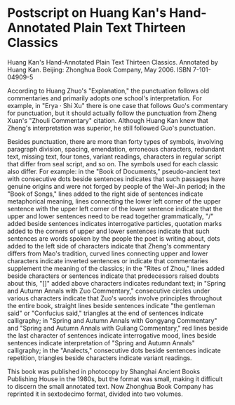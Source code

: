 # Postscript on Huang Kan's Hand-Annotated Plain Text Thirteen Classics

Huang Kan's Hand-Annotated Plain Text Thirteen Classics. Annotated by Huang Kan. Beijing: Zhonghua Book Company, May 2006. ISBN 7-101-04909-5

According to Huang Zhuo's "Explanation," the punctuation follows old commentaries and primarily adopts one school's interpretation. For example, in "Erya · Shi Xu" there is one case that follows Guo's commentary for punctuation, but it should actually follow the punctuation from Zheng Xuan's "Zhouli Commentary" citation. Although Huang Kan knew that Zheng's interpretation was superior, he still followed Guo's punctuation.

Besides punctuation, there are more than forty types of symbols, involving paragraph division, spacing, emendation, erroneous characters, redundant text, missing text, four tones, variant readings, characters in regular script that differ from seal script, and so on. The symbols used for each classic also differ. For example: in the "Book of Documents," pseudo-ancient text with consecutive dots beside sentences indicates that such passages have genuine origins and were not forged by people of the Wei-Jin period; in the "Book of Songs," lines added to the right side of sentences indicate metaphorical meaning, lines connecting the lower left corner of the upper sentence with the upper left corner of the lower sentence indicate that the upper and lower sentences need to be read together grammatically, "/" added beside sentences indicates interrogative particles, quotation marks added to the corners of upper and lower sentences indicate that such sentences are words spoken by the people the poet is writing about, dots added to the left side of characters indicate that Zheng's commentary differs from Mao's tradition, curved lines connecting upper and lower characters indicate inverted sentences or indicate that commentaries supplement the meaning of the classics; in the "Rites of Zhou," lines added beside characters or sentences indicate that predecessors raised doubts about this, "[]" added above characters indicates redundant text; in "Spring and Autumn Annals with Zuo Commentary," consecutive circles under various characters indicate that Zuo's words involve principles throughout the entire book, straight lines beside sentences indicate "the gentleman said" or "Confucius said," triangles at the end of sentences indicate calligraphy; in "Spring and Autumn Annals with Gongyang Commentary" and "Spring and Autumn Annals with Guliang Commentary," red lines beside the last character of sentences indicate interrogative mood, lines beside sentences indicate interpretation of "Spring and Autumn Annals" calligraphy; in the "Analects," consecutive dots beside sentences indicate repetition, triangles beside characters indicate variant readings.

This book was published in photocopy by Shanghai Ancient Books Publishing House in the 1980s, but the format was small, making it difficult to discern the small annotated text. Now Zhonghua Book Company has reprinted it in sextodecimo format, divided into two volumes.
